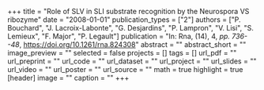 +++
title = "Role of SLV in SLI substrate recognition by the Neurospora VS ribozyme"
date = "2008-01-01"
publication_types = ["2"]
authors = ["P. Bouchard", "J. Lacroix-Labonte", "G. Desjardins", "P. Lampron", "V. Lisi", "S. Lemieux", "F. Major", "P. Legault"]
publication = "In: Rna, (14), 4, _pp. 736--48_, https://doi.org/10.1261/rna.824308"
abstract = ""
abstract_short = ""
image_preview = ""
selected = false
projects = []
tags = []
url_pdf = ""
url_preprint = ""
url_code = ""
url_dataset = ""
url_project = ""
url_slides = ""
url_video = ""
url_poster = ""
url_source = ""
math = true
highlight = true
[header]
image = ""
caption = ""
+++
